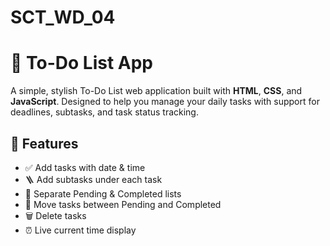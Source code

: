 # SCT_WD_04

# 📝 To-Do List App

A simple, stylish To-Do List web application built with **HTML**, **CSS**, and **JavaScript**. Designed to help you manage your daily tasks with support for deadlines, subtasks, and task status tracking.

## 🚀 Features

- ✅ Add tasks with date & time
- 🪜 Add subtasks under each task
- 📌 Separate Pending & Completed lists
- 🔄 Move tasks between Pending and Completed
- 🗑 Delete tasks
- ⏰ Live current time display

